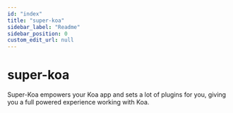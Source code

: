 ```yaml
---
id: "index"
title: "super-koa"
sidebar_label: "Readme"
sidebar_position: 0
custom_edit_url: null
---
```


# super-koa

Super-Koa empowers your Koa app and sets a lot of plugins for you, giving you a full powered experience working with Koa.
